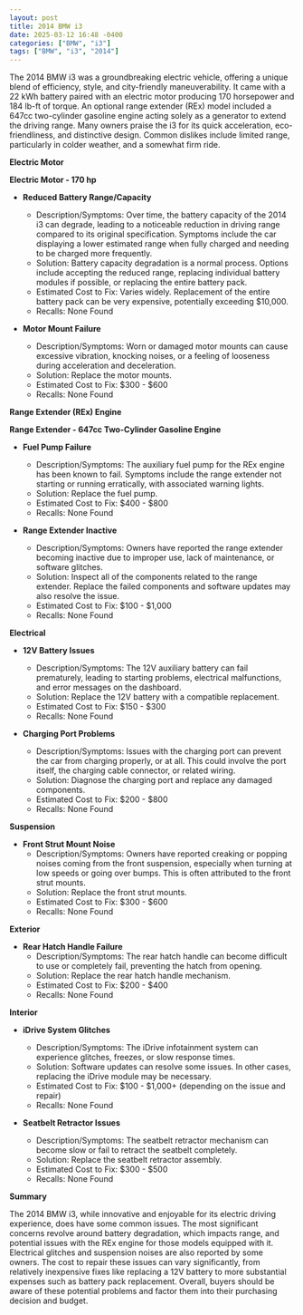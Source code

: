 ```yaml
---
layout: post
title: 2014 BMW i3
date: 2025-03-12 16:48 -0400
categories: ["BMW", "i3"]
tags: ["BMW", "i3", "2014"]
---
```

The 2014 BMW i3 was a groundbreaking electric vehicle, offering a unique blend of efficiency, style, and city-friendly maneuverability. It came with a 22 kWh battery paired with an electric motor producing 170 horsepower and 184 lb-ft of torque. An optional range extender (REx) model included a 647cc two-cylinder gasoline engine acting solely as a generator to extend the driving range. Many owners praise the i3 for its quick acceleration, eco-friendliness, and distinctive design. Common dislikes include limited range, particularly in colder weather, and a somewhat firm ride.

**Electric Motor**

**Electric Motor - 170 hp**

*   **Reduced Battery Range/Capacity**
    *   Description/Symptoms: Over time, the battery capacity of the 2014 i3 can degrade, leading to a noticeable reduction in driving range compared to its original specification. Symptoms include the car displaying a lower estimated range when fully charged and needing to be charged more frequently.
    *   Solution: Battery capacity degradation is a normal process. Options include accepting the reduced range, replacing individual battery modules if possible, or replacing the entire battery pack.
    *   Estimated Cost to Fix: Varies widely. Replacement of the entire battery pack can be very expensive, potentially exceeding $10,000.
    *   Recalls: None Found

*   **Motor Mount Failure**
    *   Description/Symptoms: Worn or damaged motor mounts can cause excessive vibration, knocking noises, or a feeling of looseness during acceleration and deceleration.
    *   Solution: Replace the motor mounts.
    *   Estimated Cost to Fix: $300 - $600
    *   Recalls: None Found

**Range Extender (REx) Engine**

**Range Extender - 647cc Two-Cylinder Gasoline Engine**

*   **Fuel Pump Failure**
    *   Description/Symptoms: The auxiliary fuel pump for the REx engine has been known to fail. Symptoms include the range extender not starting or running erratically, with associated warning lights.
    *   Solution: Replace the fuel pump.
    *   Estimated Cost to Fix: $400 - $800
    *   Recalls: None Found

*   **Range Extender Inactive**
    *   Description/Symptoms: Owners have reported the range extender becoming inactive due to improper use, lack of maintenance, or software glitches.
    *   Solution: Inspect all of the components related to the range extender. Replace the failed components and software updates may also resolve the issue.
    *   Estimated Cost to Fix: $100 - $1,000
    *   Recalls: None Found

**Electrical**

*   **12V Battery Issues**
    *   Description/Symptoms: The 12V auxiliary battery can fail prematurely, leading to starting problems, electrical malfunctions, and error messages on the dashboard.
    *   Solution: Replace the 12V battery with a compatible replacement.
    *   Estimated Cost to Fix: $150 - $300
    *   Recalls: None Found

*   **Charging Port Problems**
    *   Description/Symptoms: Issues with the charging port can prevent the car from charging properly, or at all. This could involve the port itself, the charging cable connector, or related wiring.
    *   Solution: Diagnose the charging port and replace any damaged components.
    *   Estimated Cost to Fix: $200 - $800
    *   Recalls: None Found

**Suspension**

*   **Front Strut Mount Noise**
    *   Description/Symptoms: Owners have reported creaking or popping noises coming from the front suspension, especially when turning at low speeds or going over bumps. This is often attributed to the front strut mounts.
    *   Solution: Replace the front strut mounts.
    *   Estimated Cost to Fix: $300 - $600
    *   Recalls: None Found

**Exterior**

*   **Rear Hatch Handle Failure**
    *   Description/Symptoms: The rear hatch handle can become difficult to use or completely fail, preventing the hatch from opening.
    *   Solution: Replace the rear hatch handle mechanism.
    *   Estimated Cost to Fix: $200 - $400
    *   Recalls: None Found

**Interior**

*   **iDrive System Glitches**
    *   Description/Symptoms: The iDrive infotainment system can experience glitches, freezes, or slow response times.
    *   Solution: Software updates can resolve some issues. In other cases, replacing the iDrive module may be necessary.
    *   Estimated Cost to Fix: $100 - $1,000+ (depending on the issue and repair)
    *   Recalls: None Found

*   **Seatbelt Retractor Issues**
    *   Description/Symptoms: The seatbelt retractor mechanism can become slow or fail to retract the seatbelt completely.
    *   Solution: Replace the seatbelt retractor assembly.
    *   Estimated Cost to Fix: $300 - $500
    *   Recalls: None Found

**Summary**

The 2014 BMW i3, while innovative and enjoyable for its electric driving experience, does have some common issues. The most significant concerns revolve around battery degradation, which impacts range, and potential issues with the REx engine for those models equipped with it. Electrical glitches and suspension noises are also reported by some owners. The cost to repair these issues can vary significantly, from relatively inexpensive fixes like replacing a 12V battery to more substantial expenses such as battery pack replacement. Overall, buyers should be aware of these potential problems and factor them into their purchasing decision and budget.

